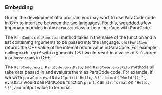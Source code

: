 ### Embedding

During the development of a program you may want
to use ParaCode code in C++ to interface between the
two languages. For this, we added a few important modules
in the `ParaCode` class to help interface with ParaCode.

The `ParaCode.callFunction` method takes in the name of the function
and a list containing arguments to be passed into the language.
`callFunction` returns the C++ value of the internal return
value in ParaCode. For example, calling `math.sqrtf` with arguments
`[25]` would result in a value of `5.0` stored in a `boost::any` in C++.

The `ParaCode.eval`, `ParaCode.evalData`, and `ParaCode.evalFile` methods
all take data passed in and evaluate them as ParaCode code. For example,
if we write `paraCode.evalData("print('Hello, %!'.format('World'));")`,
`evalData` would call ParaCode function `print`, call `str.format` on
`'Hello, %!'`, and output value to terminal.